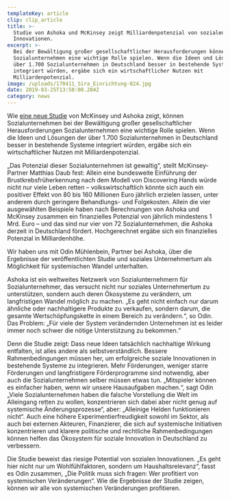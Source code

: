 ```yaml
---
templateKey: article
clip: clip_article
title: >-
  Studie von Ashoka und McKinsey zeigt Milliardenpotenzial von sozialen
  Innovationen.
excerpt: >-
  Bei der Bewältigung großer gesellschaftlicher Herausforderungen können
  Sozialunternehmen eine wichtige Rolle spielen. Wenn die Ideen und Lösungen der
  über 1.700 Sozialunternehmen in Deutschland besser in bestehende Systeme
  integriert würden, ergäbe sich ein wirtschaftlicher Nutzen mit
  Milliardenpotenzial.
image: /uploads/170411_Sira_Einrichtung-024.jpg
date: 2019-03-25T13:58:08.284Z
category: news
---
```

Wie [eine neue Studie](https://www.ashoka.org/de-DE/story/studie-von-ashoka-und-mckinsey-zeigt-milliardenpotenzial-von-sozialen-innovationen) von McKinsey und Ashoka zeigt, können Sozialunternehmen bei der Bewältigung großer gesellschaftlicher Herausforderungen Sozialunternehmen eine wichtige Rolle spielen. Wenn die Ideen und Lösungen der über 1.700 Sozialunternehmen in Deutschland besser in bestehende Systeme integriert würden, ergäbe sich ein wirtschaftlicher Nutzen mit Milliardenpotenzial.

„Das Potenzial dieser Sozialunternehmen ist gewaltig“, stellt McKinsey-Partner Matthias Daub fest: Allein eine bundesweite Einführung der Brustkrebsfrüherkennung nach dem Modell von Discovering Hands würde nicht nur viele Leben retten – volkswirtschaftlich könnte sich auch ein positiver Effekt von 80 bis 160 Millionen Euro jährlich erzielen lassen, unter anderem durch geringere Behandlungs- und Folgekosten. Allein die vier ausgewählten Beispiele haben nach Berechnungen von Ashoka und McKinsey zusammen ein finanzielles Potenzial von jährlich mindestens 1 Mrd. Euro – und das sind nur vier von 72 Sozialunternehmen, die Ashoka derzeit in Deutschland fördert. Hochgerechnet ergäbe sich ein finanzielles Potenzial in Milliardenhöhe. 

Wir haben uns mit Odin Mühlenbein, Partner bei Ashoka, über die Ergebnisse der veröffentlichten Studie und soziales Unternehmertum als Möglichkeit für systemischen Wandel unterhalten. 

Ashoka ist ein weltweites Netzwerk von Sozialunternehmern für Sozialunternehmer, das versucht nicht nur soziales Unternehmertum zu unterstützen, sondern auch deren Ökosysteme zu verändern, um langfristigen Wandel möglich zu machen. „Es geht nicht einfach nur darum ähnliche oder nachhaltigere Produkte zu verkaufen, sondern darum, die gesamte Wertschöpfungskette in einem Bereich zu verändern.“, so Odin. Das Problem: „Für viele der System verändernden Unternehmen ist es leider immer noch schwer die nötige Unterstützung zu bekommen.“

Denn die Studie zeigt: Dass neue Ideen tatsächlich nachhaltige Wirkung entfalten, ist alles andere als selbstverständlich. Bessere Rahmenbedingungen müssen her, um erfolgreiche soziale Innovationen in bestehende Systeme zu integrieren. Mehr Förderungen, weniger starre Förderungen und langfristigere Förderprogramme sind notwendig, aber auch die Sozialunternehmen selber müssen etwas tun. „Mitspieler können es einfacher haben, wenn wir unsere Hausaufgaben machen.“, sagt Odin „Viele Sozialunternehmen haben die falsche Vorstellung die Welt im Alleingang retten zu wollen, konzentrieren sich dabei aber nicht genug auf systemische Änderungsprozesse“, aber: „Alleinige Helden funktionieren nicht“. Auch eine höhere Experimentierfreudigkeit sowohl im Sektor, als auch bei externen Akteuren, Finanzierer, die sich auf systemische Initiativen konzentrieren und klarere politische und rechtliche Rahmenbedingungen können helfen das Ökosystem für soziale Innovation in Deutschland zu verbessern.

Die Studie beweist das riesige Potential von sozialen Innovationen. „Es geht hier nicht nur um Wohlfühlfaktoren, sondern um Haushaltsrelevanz“, fasst es Odin zusammen, „Die Politik muss sich fragen: Wer profitiert von systemischen Veränderungen“. Wie die Ergebnisse der Studie zeigen, können wir alle von systemischen Veränderungen profitieren.
